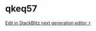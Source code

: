 # qkeq57

[Edit in StackBlitz next generation editor ⚡️](https://stackblitz.com/~/github.com/tri-discovermarket/qkeq57)